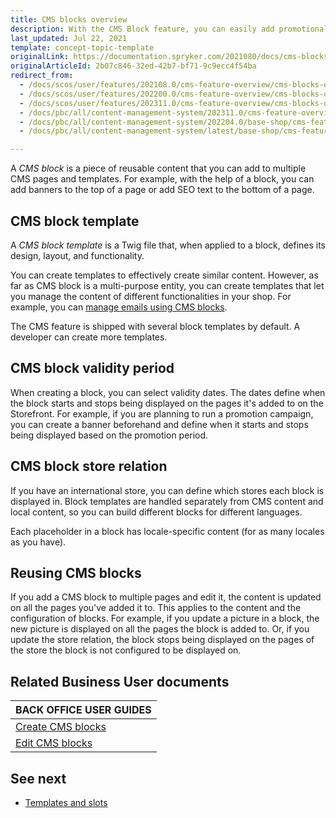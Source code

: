 ```yaml
---
title: CMS blocks overview
description: With the CMS Block feature, you can easily add promotional banners and define validity date ranges to emphasize specific, time-limited content.
last_updated: Jul 22, 2021
template: concept-topic-template
originalLink: https://documentation.spryker.com/2021080/docs/cms-blocks-overview
originalArticleId: 2b07c846-32ed-42b7-bf71-9c9ecc4f54ba
redirect_from:
  - /docs/scos/user/features/202108.0/cms-feature-overview/cms-blocks-overview.html
  - /docs/scos/user/features/202200.0/cms-feature-overview/cms-blocks-overview.html
  - /docs/scos/user/features/202311.0/cms-feature-overview/cms-blocks-overview.html  
  - /docs/pbc/all/content-management-system/202311.0/cms-feature-overview/cms-blocks-overview.html
  - /docs/pbc/all/content-management-system/202204.0/base-shop/cms-feature-overview/cms-blocks-overview.html
  - /docs/pbc/all/content-management-system/latest/base-shop/cms-feature-overview/cms-blocks-overview.html

---
```


A *CMS block* is a piece of reusable content that you can add to multiple CMS pages and templates. For example, with the help of a block, you can add banners to the top of a page or add SEO text to the bottom of a page.

## CMS block template

A *CMS block template* is a Twig file that, when applied to a block, defines its design, layout, and functionality.

You can create templates to effectively create similar content. However, as far as CMS block is a multi-purpose entity, you can create templates that let you manage the content of different functionalities in your shop. For example, you can [manage emails using CMS blocks](/docs/pbc/all/content-management-system/{{page.version}}/base-shop/cms-feature-overview/email-as-a-cms-block-overview.html).

The CMS feature is shipped with several block templates by default. A developer can create more templates.

## CMS block validity period

When creating a block, you can select validity dates. The dates define when the block starts and stops being displayed on the pages it's added to on the Storefront. For example, if you are planning to run a promotion campaign, you can create a banner beforehand and define when it starts and stops being displayed based on the promotion period.


## CMS block store relation

If you have an international store, you can define which stores each block is displayed in. Block templates are handled separately from CMS content and local content, so you can build different blocks for different languages.

Each placeholder in a block has locale-specific content (for as many locales as you have).


## Reusing CMS blocks

If you add a CMS block to multiple pages and edit it, the content is updated on all the pages you've added it to.
This applies to the content and the configuration of blocks. For example, if you update a picture in a block, the new picture is displayed on all the pages the block is added to. Or, if you update the store relation, the block stops being displayed on the pages of the store the block is not configured to be displayed on.


<!---

You can create connections to other objects like Customer Groups (show a block only for a specific group) or Countries (show a block for products from a specific country).

## CMS block templates

### Category Blocks
Category blocks are blocks that can be embedded into the category template, for which we can specify on which specific categories we want them to be rendered.

For example, we have a Christmas sale that affects the categories related to toys and sweets. We want to apply the following discount rule for these categories: "When you buy 3 products from this category, the product with a lower price is free".

We want to promote this sale by placing a block that displays the discount rule on the affected categories only.

### Product Blocks
Product blocks are blocks that can be embedded in the product template, for which we can specify on which specific product we want them to be rendered.


--->

## Related Business User documents

|BACK OFFICE USER GUIDES|
|---|
| [Create CMS blocks](/docs/pbc/all/content-management-system/{{page.version}}/base-shop/manage-in-the-back-office/blocks/create-cms-blocks.html)  |
| [Edit CMS blocks](/docs/pbc/all/content-management-system/{{page.version}}/base-shop/manage-in-the-back-office/blocks/edit-cms-blocks.html)  |

## See next

- [Templates and slots](/docs/pbc/all/content-management-system/{{page.version}}/base-shop/cms-feature-overview/templates-and-slots-overview.html)
